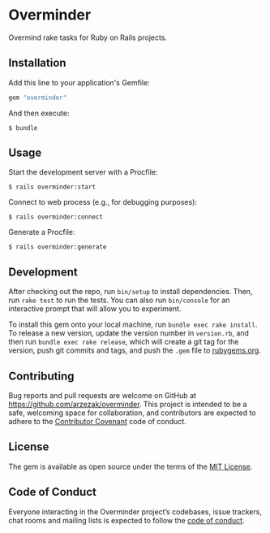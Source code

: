 # Overminder

Overmind rake tasks for Ruby on Rails projects.

## Installation

Add this line to your application's Gemfile:

```ruby
gem "overminder"
```

And then execute:

```
$ bundle
```

## Usage

Start the development server with a Procfile:

```
$ rails overminder:start
```

Connect to web process (e.g., for debugging purposes):

```
$ rails overminder:connect
```

Generate a Procfile:

```
$ rails overminder:generate
```

## Development

After checking out the repo, run `bin/setup` to install dependencies. Then, run
`rake test` to run the tests. You can also run `bin/console` for an interactive
prompt that will allow you to experiment.

To install this gem onto your local machine, run `bundle exec rake install`. To
release a new version, update the version number in `version.rb`, and then run
`bundle exec rake release`, which will create a git tag for the version, push
git commits and tags, and push the `.gem` file to
[rubygems.org](https://rubygems.org).

## Contributing

Bug reports and pull requests are welcome on GitHub at
https://github.com/arzezak/overminder. This project is intended to be a
safe, welcoming space for collaboration, and contributors are expected to
adhere to the [Contributor Covenant](http://contributor-covenant.org) code of
conduct.

## License

The gem is available as open source under the terms of the [MIT
License](https://opensource.org/licenses/MIT).

## Code of Conduct

Everyone interacting in the Overminder project’s codebases, issue trackers,
chat rooms and mailing lists is expected to follow the [code of
conduct](https://github.com/arzezak/overminder/blob/master/CODE_OF_CONDUCT.md).
